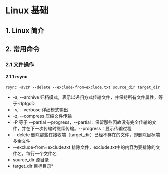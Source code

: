 # Linux 基础


## 1. Linux 简介



## 2. 常用命令


### 2.1 文件操作

#### 2.1.1 rsync

```shell
rsync -avzP --delete --exclude-from=exclude.txt source_dir target_dir
```

* -a, --archive 归档模式，表示以递归方式传输文件，并保持所有文件属性，等于-rlptgoD
* -v, --verbose 详细模式输出
* -z, --compress 压缩文件传输
* -P 等于 --partial --progress，--partial：保留那些因故没有完全传输的文件，并在下一次传输时继续传输。--progress：显示传输过程
* --delete 删除那些在接收端（target_dir）已经不存在的文件，即删除目标端多余文件
* --exclude-from=exclude.txt 排除文件，exclude.txt中的内容为要排除的文件名，每行一个文件名
* source_dir 源目录
* target_dir 目标目录*